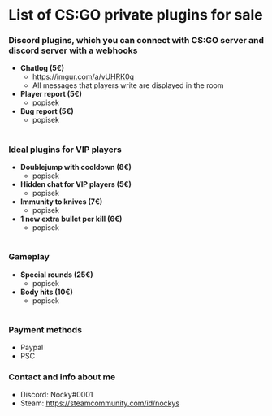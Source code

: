 # List of CS:GO private plugins for sale

### Discord plugins, which you can connect with CS:GO server and discord server with a webhooks
* **Chatlog (5€)**
    * https://imgur.com/a/vUHRK0q
    * All messages that players write are displayed in the room
* **Player report (5€)**
    * popisek
* **Bug report (5€)**
    * popisek

#

### Ideal plugins for VIP players
* **Doublejump with cooldown (8€)**
    * popisek
* **Hidden chat for VIP players (5€)**
    * popisek
* **Immunity to knives (7€)**
    * popisek
* **1 new extra bullet per kill (6€)**
    * popisek
    
#

### Gameplay
* **Special rounds (25€)**
    * popisek
* **Body hits (10€)**
    * popisek
    
#

### Payment methods
* Paypal
* PSC
### Contact and info about me
* Discord: Nocky#0001
* Steam: https://steamcommunity.com/id/nockys
